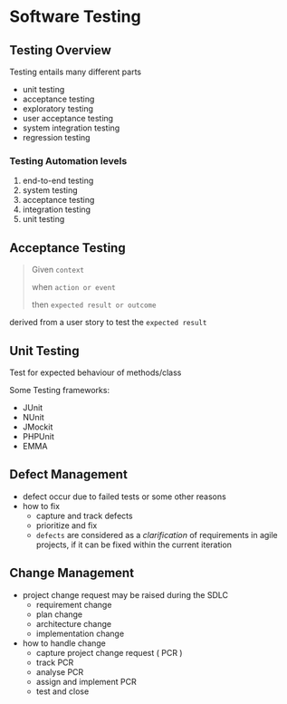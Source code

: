 # Software Testing

## Testing Overview

Testing entails many different parts

- unit testing
- acceptance testing
- exploratory testing
- user acceptance testing
- system integration testing
- regression testing

### Testing Automation levels

1. end-to-end testing
2. system testing
3. acceptance testing
4. integration testing
5. unit testing

## Acceptance Testing

> Given `context`
>
> when `action or event`
> 
> then `expected result or outcome`

derived from a user story to test the `expected result`

## Unit Testing
 
Test for expected behaviour of methods/class

Some Testing frameworks:

- JUnit
- NUnit
- JMockit
- PHPUnit
- EMMA

## Defect Management

- defect occur due to failed tests or some other reasons
- how to fix
  - capture and track defects
  - prioritize and fix
  - `defects` are considered as a *clarification* of requirements in agile projects, if it can be fixed within the current iteration

## Change Management

- project change request may be raised during the SDLC
  - requirement change
  - plan change
  - architecture change
  - implementation change
- how to handle change
  - capture project change request ( PCR )
  - track PCR
  - analyse PCR
  - assign and implement PCR
  - test and close

